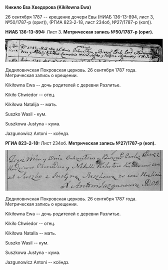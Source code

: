 **Кикило Ева Хведорова (Kikiłowna Ewa)**

26 сентября 1787 -- крещение дочери Евы (НИАБ 136-13-894, лист 3,
№50/1787-р (ориг)), (РГИА 823-2-18, лист 234об, №27/1787-р (коп)).

**НИАБ 136-13-894:** Лист 3. **Метрическая запись №50/1787-р (ориг).**

![](./media/ebe7af8b79c6f2ffc1e67c6585a124bac5ea07ed.png)

Дедиловичская Покровская церковь. 26 сентября 1787 года. Метрическая
запись о крещении.

Kikiłowna Ewa -- дочь родителей с деревни Разлитье.

Kikiło Chwiedor -- отец.

Kikiłowa Natalija -- мать.

Suszko Wasil - кум.

Suszkowa Justyna - кума.

Jazgunowicz Antoni -- ксёндз.

**РГИА 823-2-18:** Лист 234об. **Метрическая запись №27/1787-р (коп).**

![](./media/8efa04b1e35d99b6dfb880b05c9acf1f62532c01.png)

Дедиловичская Покровская церковь. 26 сентября 1787 года. Метрическая
запись о крещении.

Kikiłowna Ewa -- дочь родителей с деревни Разлитье.

Kikiło Chwiedor -- отец.

Kikiłowa Natalla -- мать.

Suszko Wasil -- кум.

Suszkowa Justyna - кума.

Jazgunowicz Antoni -- ксёндз.
